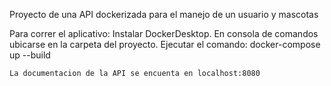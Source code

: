 Proyecto de una API dockerizada para el manejo de un usuario y mascotas

Para correr el aplicativo:
    Instalar DockerDesktop.
    En consola de comandos ubicarse en la carpeta del proyecto.
    Ejecutar el comando: docker-compose up --build

    La documentacion de la API se encuenta en localhost:8080
